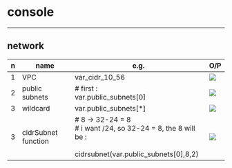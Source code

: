 # console

---

## network
|n|name|e.g.|O/P|
|-|----|----|---|
|1|VPC |var_cidr_10_56|[<img src="https://i.imgur.com/XkLnC9P.png">](https://i.imgur.com/XkLnC9P.png)|
|2|public subnets|# first : <br/> var.public_subnets[0] | [<img src="https://i.imgur.com/f8nGlW9.png">](https://i.imgur.com/f8nGlW9.png) |
|3|wildcard|var.public_subnets[*] | [<img src="https://i.imgur.com/BCqh9V2.png">](https://i.imgur.com/BCqh9V2.png) |
|3|cidrSubnet function|# 8 -> 32-24 = 8 <br/> # i want /24, so 32-24 = 8, the 8 will be : <br/><br/> cidrsubnet(var.public_subnets[0],8,2) | [<img src="https://i.imgur.com/W2zM5hR.png">](https://i.imgur.com/W2zM5hR.png) |
